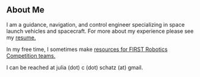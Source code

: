 ## About Me

I am a guidance, navigation, and control engineer specializing in space launch vehicles and spacecraft.
For more about my experience please see my [resume.](/Julia_Schatz_Resume.pdf)

In my free time, I sometimes make [resources for FIRST Robotics Competition teams.](/atz/frc)

I can be reached at julia (dot) c (dot) schatz (at) gmail.
